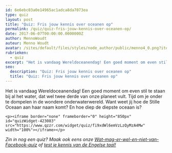 ```yaml
---
id: 6e6ebc03a0e14965ac1adca8da7073ea
type: quiz
layout: post
title: "Quiz: Fris jouw kennis over oceanen op"
permalink: /quiz/quiz-fris-jouw-kennis-over-oceanen-op/
date: 2017-06-07T00:00:00.0000000Z
author: MennoWoudt
auteur: Menno Woudt
avatar: /sites/default/files/styles/node_author/public/menno4_0.png?itok=5KD7Yfz3
rubrieken:
  - quiz
excerpt: "Het is vandaag Wereldoceanendag! Een goed moment om even stil te staan bij al het water, dat wel twee derde van onze planeet vult. Tijd om je onder te dompelen in de wondere onderwaterwereld. Want weet jij hoe de Stille Oceaan aan haar naam komt? En hoe diep de diepste oceaan is?  "
seo:
  description: "Quiz: Fris jouw kennis over oceanen op"
  title: "Quiz: Fris jouw kennis over oceanen op"
---
```

Het is vandaag Wereldoceanendag! Een goed moment om even stil te staan bij al het water, dat wel twee derde van onze planeet vult. Tijd om je onder te dompelen in de wondere onderwaterwereld. Want weet jij hoe de Stille Oceaan aan haar naam komt? En hoe diep de diepste oceaan is?  

    <p><iframe border="none" frameborder="0" height="850px" id="quizWidget-423083" src="https://www.qzzr.com/widget/quiz/fi9xdWl6emVzLzQyMzA4Mw" width="100%"></iframe></p>
<p><i>Zin in nog een quiz? Maak ook eens onze <a href="/nieuws/quiz-weet-jij-wat-er-wel-en-niet-mag-van-facebook">Wat-mag-er-wel-en-niet-van-Facebook-quiz</a> of <a href="/quiz/quiz-hoe-goed-ken-jij-de-engelse-taal" target="_blank">test je kennis van de Engelse taal!</a></i></p>  
